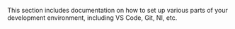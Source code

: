 This section includes documentation on how to set up various parts of your development environment, including VS Code, Git, NI, etc.
